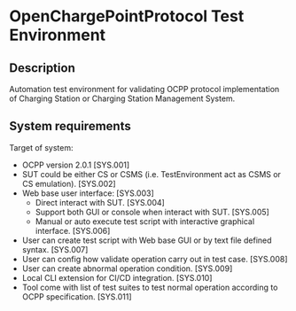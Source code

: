 # OpenChargePointProtocol Test Environment

## Description
Automation test environment for validating OCPP protocol implementation
  of Charging Station or Charging Station Management System.

## System requirements
Target of system:
  - OCPP version 2.0.1 [SYS.001]
  - SUT could be either CS or CSMS (i.e. TestEnvironment act as CSMS or
    CS emulation). [SYS.002]
  - Web base user interface: [SYS.003]
    - Direct interact with SUT. [SYS.004]
    - Support both GUI or console when interact with SUT. [SYS.005]
    - Manual or auto execute test script with interactive graphical interface. [SYS.006]
  - User can create test script with Web base GUI or by text file defined syntax. [SYS.007]
  - User can config how validate operation carry out in test case. [SYS.008]
  - User can create abnormal operation condition. [SYS.009]
  - Local CLI extension for CI/CD integration. [SYS.010]
  - Tool come with list of test suites to test normal operation according to
    OCPP specification. [SYS.011]